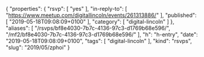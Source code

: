 {
  "properties": {
    "rsvp": [
      "yes"
    ],
    "in-reply-to": [
      "https://www.meetup.com/digitallincoln/events/261313886/"
    ],
    "published": [
      "2019-05-18T09:08:09+0100"
    ],
    "category": [
      "digital-lincoln"
    ]
  },
  "aliases": [
    "/rsvps/bf8e4030-7b7c-4136-97c3-d1769b68e596/",
    "/mf2/bf8e4030-7b7c-4136-97c3-d1769b68e596/"
  ],
  "h": "h-entry",
  "date": "2019-05-18T09:08:09+0100",
  "tags": [
    "digital-lincoln"
  ],
  "kind": "rsvps",
  "slug": "2019/05/zphoi"
}
